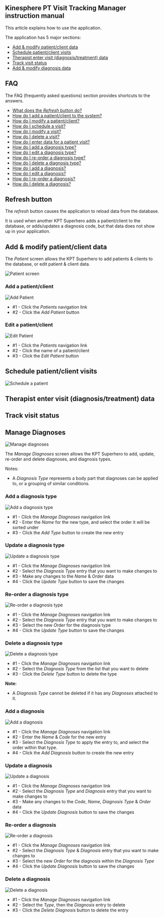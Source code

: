 Kinesphere PT Visit Tracking Manager instruction manual
-------------------------------------------------------

This article explains how to use the application.

The application has 5 major sections:
* [Add & modify patient/client data](#add--modify-patientclient-data)
* [Schedule patient/client visits](#schedule-patientclient-visits)
* [Therapist enter visit (diagnosis/treatment) data](#therapist-enter-visit-diagnosistreatment-data)
* [Track visit status](#track-visit-status)
* [Add & modify diagnosis data](#manage-diagnoses)


## FAQ 
The FAQ (frequently asked questions) section provides shortcuts to the answers. 

* [What does the _Refresh_ button do?](#refresh-button)
* [How do I add a patient/client to the system?](#add-a-patientclient)
* [How do I modify a patient/client?](#edit-a-patientclient)
* [How do I schedule a visit?]()
* [How do I modify a visit?]()
* [How do I delete a visit?]()
* [How do I enter data for a patient visit?]()
* [How do I add a diagnosis type?](#add-a-diagnosis-type)
* [How do I edit a diagnosis type?](#update-a-diagnosis-type)
* [How do I re-order a diagnosis type?](#re-order-a-diagnosis-type)
* [How do I delete a diagnosis type?](#delete-a-diagnosis-type)
* [How do I add a diagnosis?](#add-a-diagnosis)
* [How do I edit a diagnosis?](#update-a-diagnosis)
* [How do I re-order a diagnosis?](#re-order-a-diagnosis)
* [How do I delete a diagnosis?](#delete-a-diagnosis)


## Refresh button
The _refresh_ button causes the application to reload data from the database.

It is used when another KPT Superhero adds a patient/client to the database, or adds/updates a diagnosis code, but that data does not show up in your application.  

## Add & modify patient/client data
The *Patient* screen allows the KPT Superhero to add patients & clients to the database, or edit patient & client data.

![Patient screen](patient_raw.png)

### Add a patient/client

![Add Patient](patient_howto_add.png)

* #1 - Click the _Patients_ navigation link
* #2 - Click the _Add Patient_ button


### Edit a patient/client

![Edit Patient](patient_howto_edit.png)

* #1 - Click the _Patients_ navigation link
* #2 - Click the name of a patient/client 
* #3 - Click the _Edit Patient_ button



## Schedule patient/client visits

![Schedule a patient](schedule_full_raw.png)


## Therapist enter visit (diagnosis/treatment) data



## Track visit status



## Manage Diagnoses

![Manage diagnoses](diagnosis_raw.png)

The *Manage Diagnoses* screen allows the KPT Superhero to add, update, re-order and delete diagnoses, and diagnosis types.


Notes:
* A *Diagnosis Type* represents a body part that diagnoses can be applied to, or a grouping of similar conditions.

### Add a diagnosis type
![Add a diagnosis type](diagnosis_howto_add_dx_type.png)

* #1 - Click the _Manage Diagnoses_ navigation link
* #2 - Enter the _Name_ for the new type, and select the order it will be sorted under
* #3 - Click the _Add Type_ button to create the new entry

### Update a diagnosis type
![Update a diagnosis type](diagnosis_howto_edit_dx_type.png)

* #1 - Click the _Manage Diagnoses_ navigation link
* #2 - Select the _Diagnosis Type_ entry that you want to make changes to
* #3 - Make any changes to the _Name_ & _Order_ data
* #4 - Click the _Update Type_ button to save the changes


### Re-order a diagnosis type
![Re-order a diagnosis type](diagnosis_howto_reorder_dx_type.png)

* #1 - Click the _Manage Diagnoses_ navigation link
* #2 - Select the _Diagnosis Type_ entry that you want to make changes to
* #3 - Select the new _Order_ for the diagnosis type
* #4 - Click the _Update Type_ button to save the changes


### Delete a diagnosis type
![Delete a diagnosis type](diagnosis_howto_delete_dx_type.png)

* #1 - Click the _Manage Diagnoses_ navigation link
* #2 - Select the _Diagnosis Type_ from the list that you want to delete
* #3 - Click the _Delete Type_ button to delete the type

**Note:**
* A _Diagnosis Type_ cannot be deleted if it has any _Diagnoses_ attached to it.


### Add a diagnosis
![Add a diagnosis](diagnosis_howto_add_dx.png)

* #1 - Click the _Manage Diagnoses_ navigation link
* #2 - Enter the _Name_ & _Code_ for the new entry
* #3 - Select the _Diagnosis Type_ to apply the entry to, and select the order within that type.
* #4 - Click the _Add Diagnosis_ button to create the new entry


### Update a diagnosis
![Update a diagnosis](diagnosis_howto_edit_dx.png)

* #1 - Click the _Manage Diagnoses_ navigation link
* #2 - Select the _Diagnosis Type_ and _Diagnosis_ entry that you want to make changes to
* #3 - Make any changes to the _Code_, _Name_, _Diagnosis Type_ & _Order_ data
* #4 - Click the _Update Diagnosis_ button to save the changes


### Re-order a diagnosis
![Re-order a diagnosis](diagnosis_howto_reorder_dx.png)

* #1 - Click the _Manage Diagnoses_ navigation link
* #2 - Select the _Diagnosis Type_ & _Diagnosis_ entry that you want to make changes to
* #3 - Select the new _Order_ for the diagnosis within the _Diagnosis Type_
* #4 - Click the _Update Diagnosis_ button to save the changes



### Delete a diagnosis
![Delete a diagnosis](diagnosis_howto_delete_dx.png)

* #1 - Click the _Manage Diagnoses_ navigation link
* #2 - Select the _Type_, then the _Diagnosis_ entry to delete
* #3 - Click the _Delete Diagnosis_ button to delete the entry

